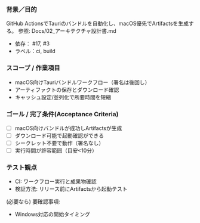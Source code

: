 ### 背景／目的
GitHub ActionsでTauriのバンドルを自動化し、macOS優先でArtifactsを生成する。
参照: Docs/02_アーキテクチャ設計書.md

- 依存： #17, #3
- ラベル：ci, build

### スコープ / 作業項目
- macOS向けTauriバンドルワークフロー（署名は後回し）
- アーティファクトの保存とダウンロード確認
- キャッシュ設定/並列化で所要時間を短縮

### ゴール / 完了条件(Acceptance Criteria)
- [ ] macOS向けバンドルが成功しArtifactsが生成
- [ ] ダウンロード可能で起動確認ができる
- [ ] シークレット不要で動作（署名なし）
- [ ] 実行時間が許容範囲（目安<10分）

### テスト観点
- CI: ワークフロー実行と成果物確認
- 検証方法: リリース前にArtifactsから起動テスト

(必要なら) 要確認事項:
- Windows対応の開始タイミング

